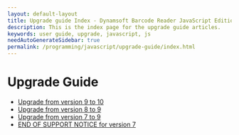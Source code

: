 ```yaml
---
layout: default-layout
title: Upgrade guide Index - Dynamsoft Barcode Reader JavaScript Edition
description: This is the index page for the upgrade guide articles.
keywords: user guide, upgrade, javascript, js
needAutoGenerateSidebar: true
permalink: /programming/javascript/upgrade-guide/index.html
---
```


# Upgrade Guide

* [Upgrade from version 9 to 10](./9to10.md)
* [Upgrade from version 8 to 9](./8to9.md)
* [Upgrade from version 7 to 9](./7to9.md)
* [END OF SUPPORT NOTICE for version 7](./7-notice.md)
